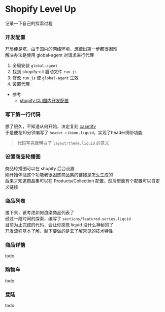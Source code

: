 # Shopify Level Up

记录一下自己的探索过程

### 开发配置  

开局便是坑，由于国内的网络环境，想踏出第一步都很困难  
解决办法是使用 global-agent 对请求进行代理  
 
1. 全局安装 `global-agent`
2. 找到 shopify-cli 启动文件 `run.js`
3. 修改 `run.js` 使 `global-agent` 生效
4. 设置代理

- 参考
  - [shopify CLI国内开发配置](https://bingowith.me/2024/09/22/shopify-cli-china-development-setup/)

### 写下第一行代码

想了很久，不知道从何开始，决定复刻 [casetify](https://www.casetify.com/)  
于是便花10分钟编写了 `header-ribbon.liquid`，实现了header绸带功能  
> 代码写完就明白了 `layout/theme.liquid` 的意义

### 设置商品轮播图

商品轮播图可以在 shopify 后台设置  
刚开始体验这个功能我很困惑商品集的链接是怎么生成的  
后来才知道商品集可以在 Products/Collection 配置，然后里面有个配置可以自定义链接

### 商品列表

接下来，该考虑如何渲染商品列表了  
经过一段时间的探索，编写了 `sections/featured-series.liquid`  
目前为止完成的代码，会让你感觉 liquid 没什么神秘的了  
开发流程基本了解，剩下要做的是去了解常见的技术特性

### 商品详情
todo

### 购物车
todo

### 登陆
todo 